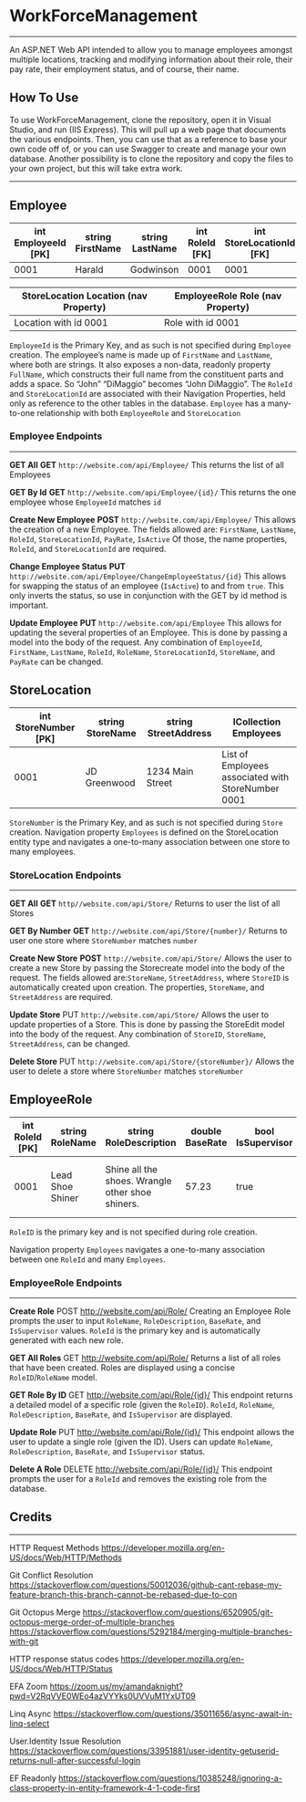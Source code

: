 # WorkForceManagement  
---  
An ASP.NET Web API intended to allow you to manage employees amongst multiple locations, tracking and modifying information about their role, their pay rate, their employment status, and of course, their name.  

## How To Use
To use WorkForceManagement, clone the repository, open it in Visual Studio, and run (IIS Express). This will pull up a web page that documents the various endpoints. Then, you can use that as a reference to base your own code off of, or you can use Swagger to create and manage your own database.
Another possibility is to clone the repository and copy the files to your own project, but this will take extra work.

---
## Employee

int EmployeeId [PK] | string FirstName | string LastName | int RoleId [FK] | int StoreLocationId [FK] | bool IsActive | double PayRate |
--- | --- | --- | --- | --- | --- | --- |
0001 | Harald | Godwinson | 0001 | 0001 | false | 25.00


StoreLocation Location (nav Property) | EmployeeRole Role (nav Property)
--- | --- |
Location with id 0001 | Role with id 0001

`EmployeeId` is the Primary Key, and as such is not specified during `Employee` creation.
The employee’s name is made up of `FirstName` and `LastName`, where both are strings. It also exposes a non-data, readonly property `FullName`, which constructs their full name from the constituent parts and adds a space. So “John” “DiMaggio” becomes
“John DiMaggio”.
The `RoleId` and `StoreLocationId` are associated with their Navigation Properties, held only as reference to the other tables in the database.
`Employee` has a many-to-one relationship with both `EmployeeRole` and `StoreLocation`

### Employee Endpoints
---
**GET All**
**GET** `http://website.com/api/Employee/`
This returns the list of all Employees

**GET By Id**
**GET** `http://website.com/api/Employee/{id}/`
This returns the one employee whose `EmployeeId` matches `id`

**Create New Employee**
**POST** `http://website.com/api/Employee/`
This allows the creation of a new Employee. The fields allowed are:
`FirstName`, `LastName`, `RoleId`, `StoreLocationId`, `PayRate`, `IsActive`
Of those, the name properties, `RoleId`, and `StoreLocationId` are required.

**Change Employee Status**
**PUT** `http://website.com/api/Employee/ChangeEmployeeStatus/{id}`
This allows for swapping the status of an employee (`IsActive`) to and from `true`.
This only inverts the status, so use in conjunction with the GET by id method is important.

**Update Employee**
**PUT** `http://website.com/api/Employee`
This allows for updating the several properties of an Employee. This is done by passing a model into the body of the request. Any combination of `EmployeeId`, `FirstName`, `LastName`, `RoleId`, `RoleName`, `StoreLocationId`, `StoreName`, and `PayRate` can be changed.

## StoreLocation

int StoreNumber [PK] | string StoreName | string StreetAddress | ICollection<Employee> Employees |
--- | --- | --- | --- |
0001 | JD Greenwood | 1234 Main Street | List of Employees associated with StoreNumber 0001
  
`StoreNumber` is the Primary Key, and as such is not specified during `Store` creation.
Navigation property `Employees` is defined on the StoreLocation entity type and navigates a one-to-many association between one store to many employees. 

### StoreLocation Endpoints
---
**GET All**
**GET** `http//website.com/api/Store/`
Returns to user the list of all Stores

**GET By Number**
**GET** `http://website.com/api/Store/{number}/`
Returns to user one store where `StoreNumber` matches `number`

**Create New Store**
**POST** `http://website.com/api/Store/`
Allows the user to create a new Store by passing the Storecreate model into the body of the request. The fields allowed are:`StoreName`, `StreetAddress`, where `StoreID` is automatically created upon creation. The properties, `StoreName`, and `StreetAddress` are required.

**Update Store**
PUT `http://website.com/api/Store/`
Allows the user to update properties of a Store. This is done by passing the StoreEdit model into the body of the request. Any combination of `StoreID`, `StoreName`, `StreetAddress`, can be changed.

**Delete Store**
PUT `http://website.com/api/Store/{storeNumber}/`
Allows the user to delete a store where `StoreNumber` matches `storeNumber`

## EmployeeRole

int RoleId [PK] | string RoleName | string RoleDescription | double BaseRate | bool IsSupervisor | ICollection<Employee> Employees |
--- | --- | --- | --- | --- | --- |
0001 | Lead Shoe Shiner | Shine all the shoes. Wrangle other shoe shiners. | 57.23 | true | List of employees associated with RoleId 0001. |


`RoleID` is the primary key and is not specified during role creation.

Navigation property `Employees` navigates a one-to-many association between one `RoleId` and many `Employees`.

### EmployeeRole Endpoints
---
**Create Role**
POST http://website.com/api/Role/
Creating an Employee Role prompts the user to input `RoleName`, `RoleDescription`, `BaseRate`, and `IsSupervisor` values. `RoleId` is the primary key and is automatically generated with each new role.

**GET All Roles**
GET http://website.com/api/Role/
Returns a list of all roles that have been created. Roles are displayed using a concise `RoleID`/`RoleName` model.

**GET Role By ID**
GET http://website.com/api/Role/{id}/
This endpoint returns a detailed model of a specific role (given the `RoleID`). `RoleId`, `RoleName`, `RoleDescription`, `BaseRate`, and `IsSupervisor` are displayed.

**Update Role**
PUT http://website.com/api/Role/{id}/
This endpoint allows the user to update a single role (given the ID). Users can update `RoleName`, `RoleDescription`, `BaseRate`, and `IsSupervisor` status.

**Delete A Role**
DELETE http://website.com/api/Role/{id}/
This endpoint prompts the user for a `RoleId` and removes the existing role from the database.

## Credits
---
HTTP Request Methods
https://developer.mozilla.org/en-US/docs/Web/HTTP/Methods

Git Conflict Resolution
https://stackoverflow.com/questions/50012036/github-cant-rebase-my-feature-branch-this-branch-cannot-be-rebased-due-to-con

Git Octopus Merge
https://stackoverflow.com/questions/6520905/git-octopus-merge-order-of-multiple-branches
https://stackoverflow.com/questions/5292184/merging-multiple-branches-with-git

HTTP response status codes
https://developer.mozilla.org/en-US/docs/Web/HTTP/Status

EFA Zoom
https://zoom.us/my/amandaknight?pwd=V2RqVVE0WEo4azVYYks0UVVuM1YxUT09

Linq Async
https://stackoverflow.com/questions/35011656/async-await-in-linq-select

User.Identity Issue Resolution
https://stackoverflow.com/questions/33951881/user-identity-getuserid-returns-null-after-successful-login

EF Readonly
https://stackoverflow.com/questions/10385248/ignoring-a-class-property-in-entity-framework-4-1-code-first
